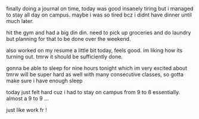 finally doing a journal on time, today was good insanely tiring but i managed to stay all day on campus. maybe i was so tired bcz i didnt have dinner until much later. 

hit the gym and had a big din din. need to pick up groceries and do laundry but planning for that to be done over the weekend.

also worked on my resume a little bit today, feels good. im liking how its turning out. tmrw it should be sufficiently done. 

gonna be able to sleep for nine hours tonight which im very excited about 
tmrw will be super hard as well with many consecutive classes, so gotta make sure i have enough sleep

today just felt hard cuz i had to stay on campus from 9 to 8 essentially. almost a 9 to 9 ... 

just like work fr !